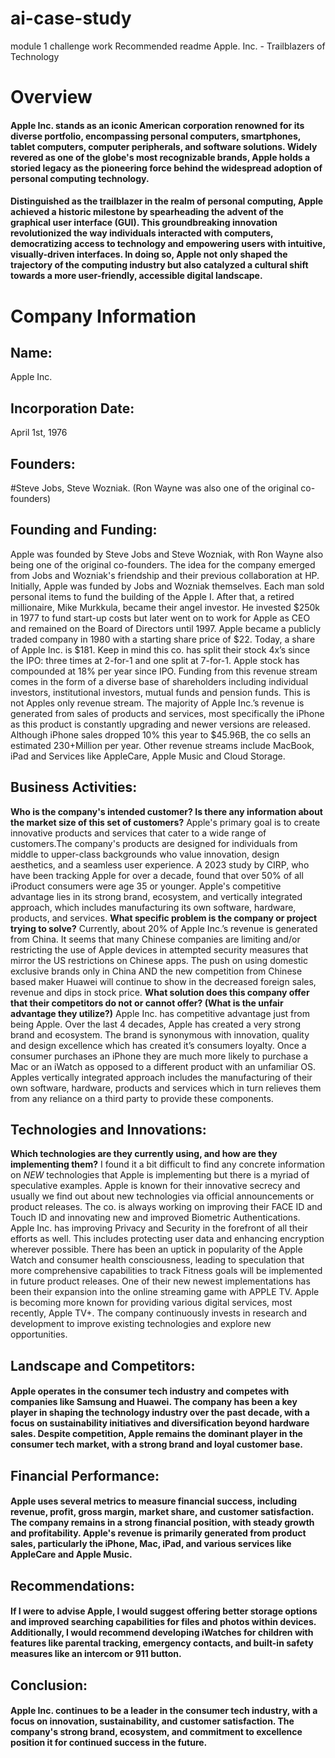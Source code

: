# ai-case-study
module 1 challenge work
Recommended readme
Apple. Inc. - Trailblazers of Technology
# **Overview**
#### Apple Inc. stands as an iconic American corporation renowned for its diverse portfolio, encompassing personal computers, smartphones, tablet computers, computer peripherals, and software solutions. Widely revered as one of the globe's most recognizable brands, Apple holds a storied legacy as the pioneering force behind the widespread adoption of personal computing technology.
#### Distinguished as the trailblazer in the realm of personal computing, Apple achieved a historic milestone by spearheading the advent of the graphical user interface (GUI). This groundbreaking innovation revolutionized the way individuals interacted with computers, democratizing access to technology and empowering users with intuitive, visually-driven interfaces. In doing so, Apple not only shaped the trajectory of the computing industry but also catalyzed a cultural shift towards a more user-friendly, accessible digital landscape.
# **Company Information**
## **Name:**
Apple Inc.
## **Incorporation Date:**
April 1st, 1976
## **Founders:**
#Steve Jobs, Steve Wozniak. (Ron Wayne was also one of the original co-founders)

## **Founding and Funding:**
Apple was founded by Steve Jobs and Steve Wozniak, with Ron Wayne also being one of the original co-founders. The idea for the company emerged from Jobs and Wozniak's friendship and their previous collaboration at HP. Initially, Apple was funded by Jobs and Wozniak themselves. Each man sold personal items to fund the building of the Apple I.  After that, a retired millionaire, Mike Murkkula, became their angel investor. He invested $250k in 1977 to fund start-up costs but later went on to work for Apple as CEO and remained on the Board of Directors until 1997. 
Apple became a publicly traded company in 1980 with a starting share price of $22.  Today, a share of Apple Inc. is $181.  Keep in mind this co. has split their stock 4x’s since the IPO: three times at 2-for-1 and one split at 7-for-1. Apple stock has compounded at 18% per year since IPO. 
Funding from this revenue stream comes in the form of a diverse base of shareholders including individual investors, institutional investors, mutual funds and pension funds.  This is not Apples only revenue stream. The majority of Apple Inc.’s revenue is generated from sales of products and services, most specifically the iPhone as this product is constantly upgrading and newer versions are released. 
Although iPhone sales dropped 10% this year to $45.96B, the co sells an estimated 230+Million per year. Other revenue streams include MacBook, iPad and Services like AppleCare, Apple Music and Cloud Storage.  

## **Business Activities:**
**Who is the company's intended customer? Is there any information about the market size of this set of customers?** Apple's primary goal is to create innovative products and services that cater to a wide range of customers.The company's products are designed for individuals from middle to upper-class backgrounds who value innovation, design aesthetics, and a seamless user experience. A 2023 study by CIRP, who have been tracking Apple for over a decade, found that over 50% of all iProduct consumers were age 35 or younger.   Apple's competitive advantage lies in its strong brand, ecosystem, and vertically integrated approach, which includes manufacturing its own software, hardware, products, and services. 
**What specific problem is the company or project trying to solve?** Currently, about 20% of Apple Inc.’s revenue is generated from China. It seems that many Chinese companies are limiting and/or restricting the use of Apple devices in attempted security measures that mirror the US restrictions on Chinese apps. The push on using domestic exclusive brands only in China AND the new competition from Chinese based maker Huawei will continue to show in the decreased foreign sales, revenue and dips in stock price. 
**What solution does this company offer that their competitors do not or cannot offer? (What is the unfair advantage they utilize?)** Apple Inc. has competitive advantage just from being Apple. Over the last 4 decades, Apple has created a very strong brand and ecosystem.  The brand is synonymous with innovation, quality and design excellence which has created it’s consumers loyalty. Once a consumer purchases an iPhone they are much more likely to purchase a Mac or an iWatch as opposed to a different product with an unfamiliar OS.  Apples vertically integrated approach includes the manufacturing of their own software, hardware, products and services which in turn relieves them from any reliance on a third party to provide these components. 

## **Technologies and Innovations:**
**Which technologies are they currently using, and how are they implementing them?** I found it a bit difficult to find any concrete information on *NEW* technologies that Apple is implementing but there is a myriad of speculative examples.  Apple is known for their innovative secrecy and usually we find out about new technologies via official announcements or product releases.  The co. is always working on improving their FACE ID and Touch ID and innovating new and improved Biometric Authentications. Apple Inc. has improving Privacy and Security in the forefront of all their efforts as well. This includes protecting user data and enhancing encryption wherever possible. There has been an uptick in popularity of the Apple Watch and consumer health consciousness, leading to speculation that more comprehensive capabilities to track Fitness goals will be implemented in future product releases. One of their new newest implementations has been their expansion into the online streaming game with APPLE TV. Apple is becoming more known for providing various digital services, most recently, Apple TV+. The company continuously invests in research and development to improve existing technologies and explore new opportunities. 

## **Landscape and Competitors:**
#### Apple operates in the consumer tech industry and competes with companies like Samsung and Huawei. The company has been a key player in shaping the technology industry over the past decade, with a focus on sustainability initiatives and diversification beyond hardware sales. Despite competition, Apple remains the dominant player in the consumer tech market, with a strong brand and loyal customer base.

## **Financial Performance:**
#### Apple uses several metrics to measure financial success, including revenue, profit, gross margin, market share, and customer satisfaction. The company remains in a strong financial position, with steady growth and profitability. Apple's revenue is primarily generated from product sales, particularly the iPhone, Mac, iPad, and various services like AppleCare and Apple Music.

## **Recommendations:**
#### If I were to advise Apple, I would suggest offering better storage options and improved searching capabilities for files and photos within devices. Additionally, I would recommend developing iWatches for children with features like parental tracking, emergency contacts, and built-in safety measures like an intercom or 911 button.

## **Conclusion:**
#### Apple Inc. continues to be a leader in the consumer tech industry, with a focus on innovation, sustainability, and customer satisfaction. The company's strong brand, ecosystem, and commitment to excellence position it for continued success in the future.


